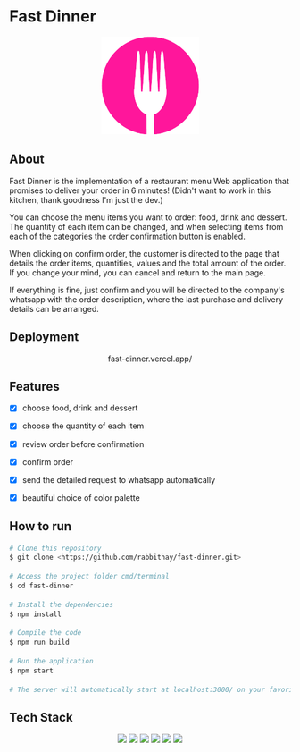 # Fast Dinner

<p align="center">
  <img src="public/icon.ico" width="175" alt="FastDinner" />
</p>

## About

Fast Dinner is the implementation of a restaurant menu Web application that promises to deliver your order in 6 minutes! (Didn't want to work in this kitchen, thank goodness I'm just the dev.)

You can choose the menu items you want to order: food, drink and dessert. The quantity of each item can be changed, and when selecting items from each of the categories the order confirmation button is enabled.

When clicking on confirm order, the customer is directed to the page that details the order items, quantities, values and the total amount of the order. If you change your mind, you can cancel and return to the main page.

If everything is fine, just confirm and you will be directed to the company's whatsapp with the order description, where the last purchase and delivery details can be arranged.


<!-- ## Preview

um gif da aplicação bem maneiro -->


## Deployment

<p align="center"><a  src="fast-dinner.vercel.app/">fast-dinner.vercel.app/</a></p>


## Features 

- [x] choose food, drink and dessert
- [x] choose the quantity of each item
- [x] review order before confirmation
- [x] confirm order
- [x] send the detailed request to whatsapp automatically
- [x] beautiful choice of color palette


## How to run 

```bash
# Clone this repository
$ git clone <https://github.com/rabbithay/fast-dinner.git>

# Access the project folder cmd/terminal
$ cd fast-dinner

# Install the dependencies
$ npm install

# Compile the code
$ npm run build

# Run the application 
$ npm start

# The server will automatically start at localhost:3000/ on your favorite browser 
```

## Tech Stack



<p align="center">
<img src="https://img.shields.io/badge/HTML5-E34F26?style=for-the-badge&logo=html5&logoColor=white" />
<img src="https://img.shields.io/badge/CSS3-1572B6?style=for-the-badge&logo=css3&logoColor=white" />
<img src="https://img.shields.io/badge/JavaScript-F7DF1E?style=for-the-badge&logo=javascript&logoColor=black" />
<img src="https://img.shields.io/badge/React-20232A?style=for-the-badge&logo=react&logoColor=61DAFB" />
<img src="https://img.shields.io/badge/styled--components-DB7093?style=for-the-badge&logo=styled-components&logoColor=white" />
<img src="https://img.shields.io/badge/Vercel-000000?style=for-the-badge&logo=vercel&logoColor=white" />
</p>


<!-- 
### Contact

### Acknowledgements -->
